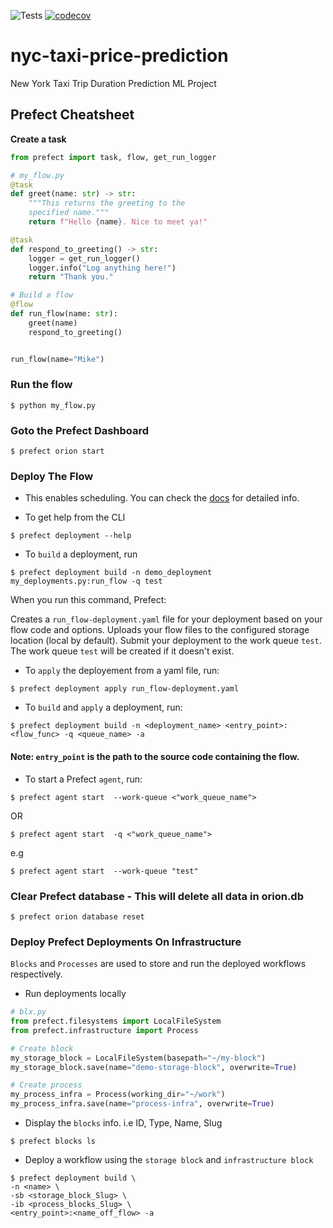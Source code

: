 ![Tests](https://github.com/chineidu/nyc-taxi-price-prediction/workflows/Tests/badge.svg) [![codecov](https://codecov.io/gh/chineidu/nyc-taxi-price-prediction/branch/master/graph/badge.svg)](https://codecov.io/gh/chineidu/nyc-taxi-price-prediction)

# nyc-taxi-price-prediction

New York Taxi Trip Duration Prediction ML Project

## Prefect Cheatsheet

**Create a task**

```python
from prefect import task, flow, get_run_logger

# my_flow.py
@task
def greet(name: str) -> str:
    """This returns the greeting to the 
    specified name."""
    return f"Hello {name}. Nice to meet ya!"

@task
def respond_to_greeting() -> str:
    logger = get_run_logger()
    logger.info("Log anything here!")
    return "Thank you."

# Build a flow
@flow
def run_flow(name: str):
    greet(name)
    respond_to_greeting()


run_flow(name="Mike")
```

### Run the flow

```console
$ python my_flow.py
```

### Goto the Prefect Dashboard

```console
$ prefect orion start 
```

### Deploy The Flow

* This enables scheduling. You can check the [docs](https://docs.prefect.io/concepts/deployments/?h=deplo) for detailed info.
  
* To get help from the CLI

```console  
$ prefect deployment --help
```

* To `build` a deployment, run

```console  
$ prefect deployment build -n demo_deployment my_deployments.py:run_flow -q test
```

When you run this command, Prefect:

Creates a `run_flow-deployment.yaml` file for your deployment based on your flow code and options.
Uploads your flow files to the configured storage location (local by default).
Submit your deployment to the work queue `test`. The work queue `test` will be created if it doesn't exist.

* To `apply` the deployement from a yaml file, run:

```console  
$ prefect deployment apply run_flow-deployment.yaml
```

* To `build` and `apply` a deployment, run:

```console  
$ prefect deployment build -n <deployment_name> <entry_point>:<flow_func> -q <queue_name> -a
```

#### Note: `entry_point` is the path to the source code containing the flow.

* To start a Prefect `agent`, run:

```console
$ prefect agent start  --work-queue <"work_queue_name">
```

OR 

```console
$ prefect agent start  -q <"work_queue_name">
```

e.g

```console
$ prefect agent start  --work-queue "test"
```

### Clear Prefect database - This will delete all data in orion.db

```console
$ prefect orion database reset
```

### Deploy Prefect Deployments On Infrastructure

`Blocks` and `Processes` are used to store and run the deployed workflows respectively.

* Run deployments locally

```python
# blx.py
from prefect.filesystems import LocalFileSystem
from prefect.infrastructure import Process

# Create block
my_storage_block = LocalFileSystem(basepath="~/my-block")
my_storage_block.save(name="demo-storage-block", overwrite=True)

# Create process
my_process_infra = Process(working_dir="~/work")
my_process_infra.save(name="process-infra", overwrite=True)
```

* Display the `blocks` info. i.e ID, Type, Name, Slug

```console  
$ prefect blocks ls
```

* Deploy a workflow using the `storage block` and `infrastructure block`

```console  
$ prefect deployment build \
-n <name> \
-sb <storage_block_Slug> \
-ib <process_blocks_Slug> \
<entry_point>:<name_off_flow> -a
```

